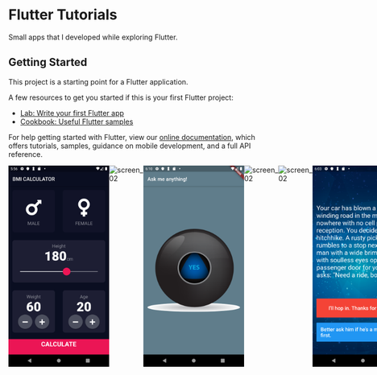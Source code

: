 # Flutter Tutorials

Small apps that I developed while exploring Flutter.

## Getting Started

This project is a starting point for a Flutter application.

A few resources to get you started if this is your first Flutter project:

- [Lab: Write your first Flutter app](https://flutter.dev/docs/get-started/codelab)
- [Cookbook: Useful Flutter samples](https://flutter.dev/docs/cookbook)

For help getting started with Flutter, view our
[online documentation](https://flutter.dev/docs), which offers tutorials,
samples, guidance on mobile development, and a full API reference.


<div style="display:flex;flex-direction:row;">
        <img src="screenshots/bmi_calculator1.png" alt="screen_01" height="400" />
        <img src="screenshots/dicee.png1" alt="screen_02" height="400" />
        <img src="screenshots/magic_8_ball1.png" alt="screen_02" height="400" />
        <img src="screenshots/xylophone.png1" alt="screen_02" height="400" />
        <img src="screenshots/mi_card.png1" alt="screen_02" height="400" />
        <img src="screenshots/destini.png" alt="screen_02" height="400" />
        <img src="screenshots/bitcoin_ticker1.png" alt="screen_02" height="400" />
        <img src="screenshots/clima.png" alt="screen_02" height="400" />
        <img src="screenshots/flash_chat1.png" alt="screen_02" height="400" />
        <img src="screenshots/todoey.png1" alt="screen_02" height="400" />
</div>
